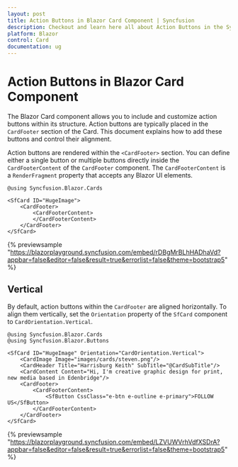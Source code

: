 ```yaml
---
layout: post
title: Action Buttons in Blazor Card Component | Syncfusion
description: Checkout and learn here all about Action Buttons in the Syncfusion Blazor Card component and much more.
platform: Blazor
control: Card
documentation: ug
---
```


# Action Buttons in Blazor Card Component

The Blazor Card component allows you to include and customize action buttons within its structure. Action buttons are typically placed in the `CardFooter` section of the Card. This document explains how to add these buttons and control their alignment.

Action buttons are rendered within the `<CardFooter>` section. You can define either a single button or multiple buttons directly inside the `CardFooterContent` of the `CardFooter` component. The `CardFooterContent` is a `RenderFragment` property that accepts any Blazor UI elements.

```cshtml
@using Syncfusion.Blazor.Cards

<SfCard ID="HugeImage">
    <CardFooter>
        <CardFooterContent>
        </CardFooterContent>
    </CardFooter>
</SfCard>
```
{% previewsample "https://blazorplayground.syncfusion.com/embed/rDBgMrBLhHADhaVd?appbar=false&editor=false&result=true&errorlist=false&theme=bootstrap5" %}

## Vertical

By default, action buttons within the `CardFooter` are aligned horizontally. To align them vertically, set the `Orientation` property of the `SfCard` component to `CardOrientation.Vertical`.

```cshtml
@using Syncfusion.Blazor.Cards
@using Syncfusion.Blazor.Buttons

<SfCard ID="HugeImage" Orientation="CardOrientation.Vertical">
    <CardImage Image="images/cards/steven.png"/>
    <CardHeader Title="Harrisburg Keith" SubTitle="@CardSubTitle"/>
    <CardContent Content="Hi, I'm creative graphic design for print, new media based in Edenbridge"/>
    <CardFooter>
        <CardFooterContent>
            <SfButton CssClass="e-btn e-outline e-primary">FOLLOW US</SfButton>
        </CardFooterContent>
    </CardFooter>
</SfCard>
```
{% previewsample "https://blazorplayground.syncfusion.com/embed/LZVUWVrhVdfXSDrA?appbar=false&editor=false&result=true&errorlist=false&theme=bootstrap5" %}